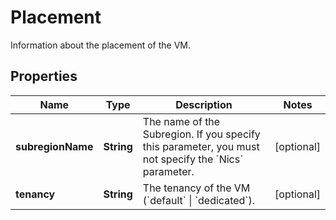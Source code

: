 

# Placement

Information about the placement of the VM.

## Properties

| Name | Type | Description | Notes |
|------------ | ------------- | ------------- | -------------|
|**subregionName** | **String** | The name of the Subregion. If you specify this parameter, you must not specify the &#x60;Nics&#x60; parameter. |  [optional] |
|**tenancy** | **String** | The tenancy of the VM (&#x60;default&#x60; \\| &#x60;dedicated&#x60;). |  [optional] |



